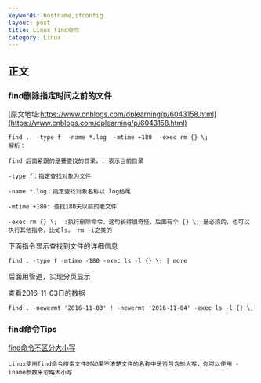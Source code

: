 ```yaml
---
keywords: hostname,ifconfig
layout: post
title: Linux find命令
category: Linux
---
```


## 正文
### find删除指定时间之前的文件
[原文地址:https://www.cnblogs.com/dplearning/p/6043158.html](https://www.cnblogs.com/dplearning/p/6043158.html)

```
find .  -type f  -name *.log  -mtime +180  -exec rm {} \;
解析：

find 后面紧跟的是要查找的目录，. 表示当前目录

-type f：指定查找对象为文件

-name *.log：指定查找对象名称以.log结尾

-mtime +180: 查找180天以前的老文件

-exec rm {} \;  :执行删除命令，这句长得很奇怪，后面有个 {} \; 是必须的，也可以执行其他指令，比如ls， rm -i之类的

```


下面指令显示查找到文件的详细信息

```
find . -type f -mtime -180 -exec ls -l {} \; | more

```
 后面用管道，实现分页显示

查看2016-11-03日的数据
```
find . -newermt '2016-11-03' ! -newermt '2016-11-04' -exec ls -l {} \;
```


### find命令Tips

[find命令不区分大小写](http://www.linuxdiyf.com/linux/13964.html)

	Linux使用find命令搜索文件时如果不清楚文件的名称中是否包含的大写，你可以使用 -iname参数来忽略大小写.